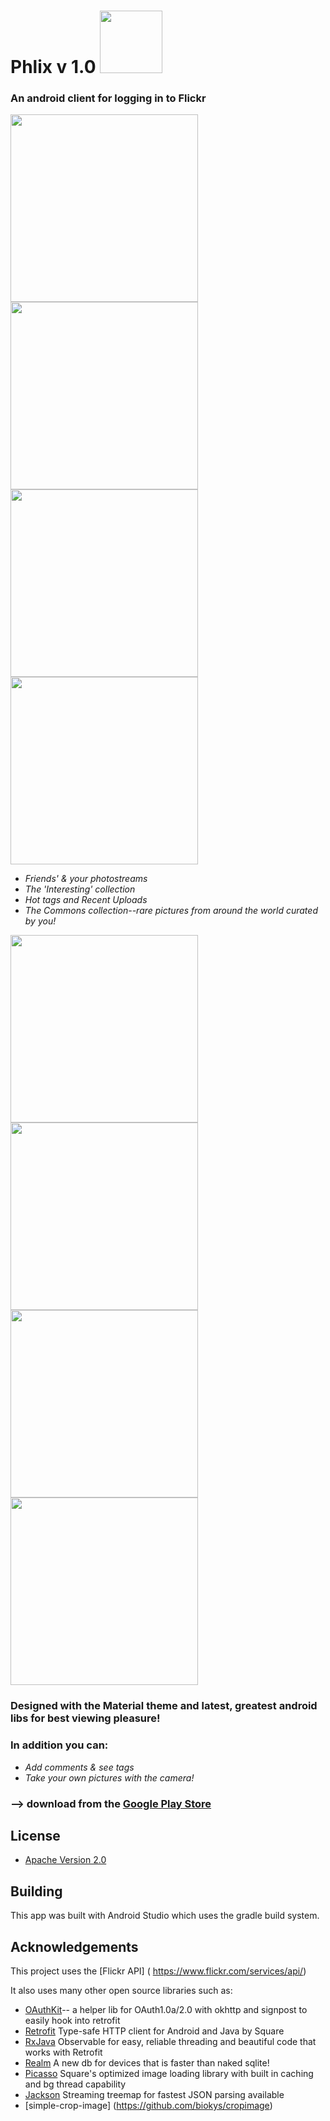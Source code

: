 # Phlix v 1.0   <img src="http://i.imgur.com/PG50tzr.jpg" height="100"/> 
### An android client for logging in to Flickr 

<img src="http://i.imgur.com/iePBsAf.png" height="300"/>
<img src="http://i.imgur.com/nguN38p.png" height="300" />
<img src="http://i.imgur.com/ObJP1fz.png" height="300" />
<img src="http://i.imgur.com/VAxLK7w.png" height="300" />

* *Friends' & your photostreams*
* *The 'Interesting' collection*
* *Hot tags and Recent Uploads*
* *The Commons collection--rare pictures from around the world curated by you!*

<img src="http://i.imgur.com/dMZfxer.png" height="300"/>
<img src="http://i.imgur.com/7RUXx9k.png" height="300" />
<img src="http://i.imgur.com/qS0bmHD.png" height="300" />
<img src="http://i.imgur.com/TSQyMcP.png" height="300" />

### Designed with the Material theme and latest, greatest android libs for best viewing pleasure!

### In addition you can:

* *Add comments & see tags*
* *Take your own pictures with the camera!*

### --> download from the [Google Play Store](https://play.google.com/store/apps/details?userId=com.anubis.flickr)

## License

* [Apache Version 2.0](http://www.apache.org/licenses/LICENSE-2.0.html)

## Building

This app was built with Android Studio which uses the gradle build system.  

## Acknowledgements

This project uses the [Flickr API] ( https://www.flickr.com/services/api/)

It also uses many other open source libraries such as:

 * [OAuthKit](https://github.com/cloudbank/oauthkit)-- a helper lib for OAuth1.0a/2.0 with okhttp and signpost to easily hook into retrofit
 * [Retrofit]() Type-safe HTTP client for Android and Java by Square
 * [RxJava]() Observable for easy, reliable threading and beautiful code that works with Retrofit
 * [Realm]() A new db for devices that is faster than naked sqlite!
 * [Picasso]() Square's optimized image loading library with built in caching and bg thread capability
 * [Jackson]()  Streaming treemap for fastest JSON parsing available
 * [simple-crop-image] (https://github.com/biokys/cropimage)
 



